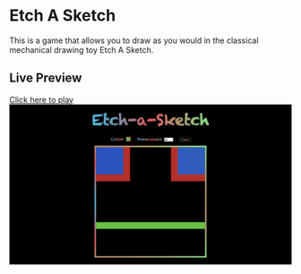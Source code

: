 # Etch A Sketch
This is a game that allows you to draw as you would in the classical mechanical drawing toy Etch A Sketch.

## Live Preview
[Click here to play ![Etch A Sketch preview](./images/etchasketchpreview.png)](https://kennethespaldon.github.io/etch-a-sketch/)
